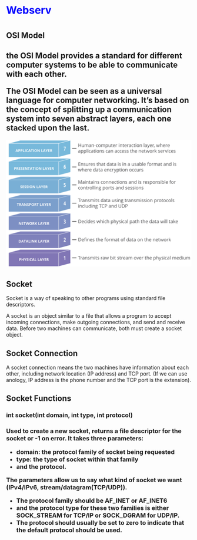 <h1 style="color:blue;font-weight: 700" >Webserv<h1>
 <h2>OSI Model<h2>

the OSI Model provides a standard for different computer systems to be able to communicate with each other.

The OSI Model can be seen as a universal language for computer networking. It’s based on the concept of splitting up a communication system into seven abstract layers, each one stacked upon the last.

![Osi modol](./.images/osi-model-7-layers.svg)

<h2>Socket</h2>

Socket is a way of speaking to other programs using standard file descriptors.

A socket is an object similar to a file that allows a program to accept incoming connections, make outgoing connections, and send and receive data. Before two machines can communicate, both must create a socket object.

<h2>Socket Connection</h2>

A socket connection means the two machines have information about each other, including network location (IP address) and TCP port. (If we can use anology, IP address is the phone number and the TCP port is the extension).

<h2>Socket Functions</h2>
<h3 syle="font-weight: 900">int socket(int domain, int type, int protocol)<h3>

Used to create a new socket, returns a file descriptor for the socket or -1 on error.
It takes three parameters:
 * domain: the protocol family of socket being requested
 * type: the type of socket within that family
 * and the protocol.

The parameters allow us to say what kind of socket we want (IPv4/IPv6, stream/datagram(TCP/UDP)).
 * The protocol family should be AF_INET or AF_INET6
 * and the protocol type for these two families is
either SOCK_STREAM for TCP/IP or SOCK_DGRAM for UDP/IP.
 * The protocol should usually be set to zero to indicate that the default protocol should be used.
